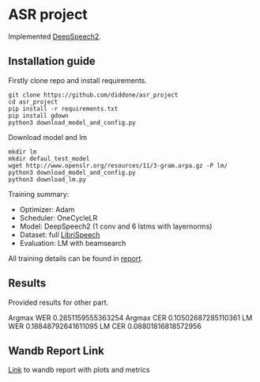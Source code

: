 # ASR project

Implemented [DeepSpeech2](https://arxiv.org/pdf/1512.02595.pdf).

## Installation guide

Firstly clone repo and install requirements.

```shell
git clone https://github.com/diddone/asr_project
cd asr_project
pip install -r requirements.txt
pip install gdown
python3 download_model_and_config.py
```

Download model and lm

```shell
mkdir lm
mkdir defaul_test_model
wget http://www.openslr.org/resources/11/3-gram.arpa.gz -P lm/
python3 download_model_and_config.py
python3 download_lm.py
```


Training summary:
- Optimizer: Adam
- Scheduler: OneCycleLR
- Model: DeepSpeech2 (1 conv and 6 lstms with layernorms)
- Dataset: full [LibriSpeech](https://www.openslr.org/12)
- Evaluation: LM with beamsearch

All training details can be found in [report](https://wandb.ai/diddone/asr_project/reports/Report--VmlldzoyODAyMzc2).

## Results

Provided results for other part.

Argmax WER 0.2651159555363254
Argmax CER 0.10502687285110361
LM WER 0.18848792641611095
LM CER 0.08801816818572956


## Wandb Report Link
[Link](https://wandb.ai/diddone/asr_project/reports/Report--VmlldzoyODAyMzc2) to wandb report with plots and metrics
